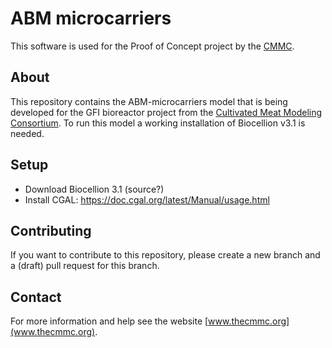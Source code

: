 # ABM microcarriers

This software is used for the Proof of Concept project by the [CMMC](thecmmc.org).

## About

This repository contains the ABM-microcarriers model that is being developed for the GFI bioreactor project from the [Cultivated Meat Modeling Consortium](http://www.thecmmc.org).
To run this model a working installation of Biocellion v3.1 is needed.

## Setup

- Download Biocellion 3.1 (source?)
- Install CGAL: https://doc.cgal.org/latest/Manual/usage.html

## Contributing

If you want to contribute to this repository, please create a new branch and a (draft) pull request for this branch.

## Contact

For more information and help see the website [www.thecmmc.org](www.thecmmc.org).
